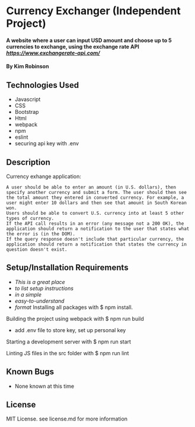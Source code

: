 # Currency Exchanger (Independent Project)

#### A website where a user can input USD amount and choose up to 5 currencies to exchange, using the exchange rate API _https://www.exchangerate-api.com/_

#### By Kim Robinson

## Technologies Used

* Javascript
* CSS
* Bootstrap
* Html
* webpack
* npm
* eslint
* securing api key with .env

## Description
Currency exhange application:

    A user should be able to enter an amount (in U.S. dollars), then specify another currency and submit a form. The user should then see the total amount they entered in converted currency. For example, a user might enter 10 dollars and then see that amount in South Korean won.
    Users should be able to convert U.S. currency into at least 5 other types of currency.
    If the API call results in an error (any message not a 200 OK), the application should return a notification to the user that states what the error is (in the DOM). 
    If the query response doesn't include that particular currency, the application should return a notification that states the currency in question doesn't exist. 

## Setup/Installation Requirements

* _This is a great place_
* _to list setup instructions_
* _in a simple_
* _easy-to-understand_
* _format_
Installing all packages with $ npm install.

Building the project using webpack with $ npm run build
* add .env file to store key, set up personal key

Starting a development server with $ npm run start

Linting JS files in the src folder with $ npm run lint


## Known Bugs

* None known at this time

## License

MIT License. see license.md for more information